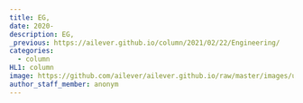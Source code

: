 ```yaml
---
title: EG,
date: 2020-
description: EG,
_previous: https://ailever.github.io/column/2021/02/22/Engineering/
categories:
  - column
HL1: column
image: https://github.com/ailever/ailever.github.io/raw/master/images/unsplash/gray_Engineering.png
author_staff_member: anonym
---
```


